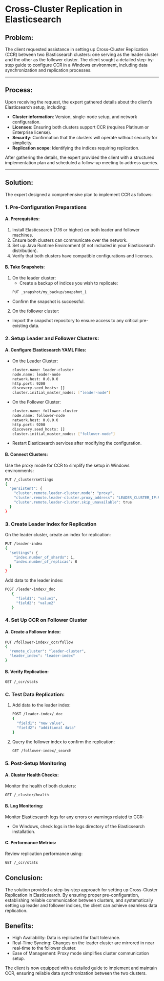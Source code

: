 # Cross-Cluster Replication in Elasticsearch

## Problem:
The client requested assistance in setting up Cross-Cluster Replication (CCR) between two Elasticsearch clusters: one serving as the leader cluster and the other as the follower cluster. The client sought a detailed step-by-step guide to configure CCR in a Windows environment, including data synchronization and replication processes.

---

## Process:
Upon receiving the request, the expert gathered details about the client’s Elasticsearch setup, including:
- **Cluster information**: Version, single-node setup, and network configuration.
- **Licenses**: Ensuring both clusters support CCR (requires Platinum or Enterprise license).
- **Security**: Confirmation that the clusters will operate without security for simplicity.
- **Replication scope**: Identifying the indices requiring replication.

After gathering the details, the expert provided the client with a structured implementation plan and scheduled a follow-up meeting to address queries.

---

## Solution:
The expert designed a comprehensive plan to implement CCR as follows:

### 1. Pre-Configuration Preparations

#### A. Prerequisites:
1. Install Elasticsearch (7.16 or higher) on both leader and follower machines.
2. Ensure both clusters can communicate over the network.
3. Set up Java Runtime Environment (if not included in your Elasticsearch distribution).
4. Verify that both clusters have compatible configurations and licenses.

#### B. Take Snapshots:
1. On the leader cluster:
   - Create a backup of indices you wish to replicate:
   ```bash
   PUT _snapshot/my_backup/snapshot_1

- Confirm the snapshot is successful.
2. On the follower cluster:
- Import the snapshot repository to ensure access to any critical pre-existing data.

### 2. Setup Leader and Follower Clusters:
#### A. Configure Elasticsearch YAML Files:
- On the Leader Cluster:
   ```bash
   cluster.name: leader-cluster
   node.name: leader-node
   network.host: 0.0.0.0
   http.port: 9200
   discovery.seed_hosts: []
   cluster.initial_master_nodes: ["leader-node"]
- On the Follower Cluster:
   ```bash
   cluster.name: follower-cluster
   node.name: follower-node
   network.host: 0.0.0.0
   http.port: 9200
   discovery.seed_hosts: []
   cluster.initial_master_nodes: ["follower-node"]
- Restart Elasticsearch services after modifying the configuration.
#### B. Connect Clusters:
Use the proxy mode for CCR to simplify the setup in Windows environments:
   ```bash
   PUT /_cluster/settings
   {
     "persistent": {
       "cluster.remote.leader-cluster.mode": "proxy",
       "cluster.remote.leader-cluster.proxy_address": "LEADER_CLUSTER_IP:9300",
       "cluster.remote.leader-cluster.skip_unavailable": true
     }
   }
```
### 3. Create Leader Index for Replication
On the leader cluster, create an index for replication:
   ```bash
   PUT /leader-index
   {
     "settings": {
       "index.number_of_shards": 1,
       "index.number_of_replicas": 0
     }
   }
```
Add data to the leader index:
   ```bash
   POST /leader-index/_doc
      {
        "field1": "value1",
        "field2": "value2"
      }
   ```
### 4. Set Up CCR on Follower Cluster
   #### A. Create a Follower Index:
   ```bash
   PUT /follower-index/_ccr/follow
   {
     "remote_cluster": "leader-cluster",
     "leader_index": "leader-index"
   }
```
   #### B. Verify Replication:
   ```bash
   GET /_ccr/stats
   ```
   ### C. Test Data Replication:
1. Add data to the leader index:
   ```bash
   POST /leader-index/_doc
   {
     "field1": "new value",
     "field2": "additional data"
   }
   ```
2. Query the follower index to confirm the replication:
   ```bash
   GET /follower-index/_search
   ```
### 5. Post-Setup Monitoring
#### A. Cluster Health Checks:
Monitor the health of both clusters:
   ```bash
   GET /_cluster/health
   ```
#### B. Log Monitoring:
Monitor Elasticsearch logs for any errors or warnings related to CCR:

- On Windows, check logs in the logs directory of the Elasticsearch installation.
#### C. Performance Metrics:
Review replication performance using:
   ```bash
   GET /_ccr/stats
   ```
## Conclusion:
The solution provided a step-by-step approach for setting up Cross-Cluster Replication in Elasticsearch. By ensuring proper pre-configuration, establishing reliable communication between clusters, and systematically setting up leader and follower indices, the client can achieve seamless data replication.

## Benefits:
- High Availability: Data is replicated for fault tolerance.
- Real-Time Syncing: Changes on the leader cluster are mirrored in near real-time to the follower cluster.
- Ease of Management: Proxy mode simplifies cluster communication setup.

The client is now equipped with a detailed guide to implement and maintain CCR, ensuring reliable data synchronization between the two clusters.
